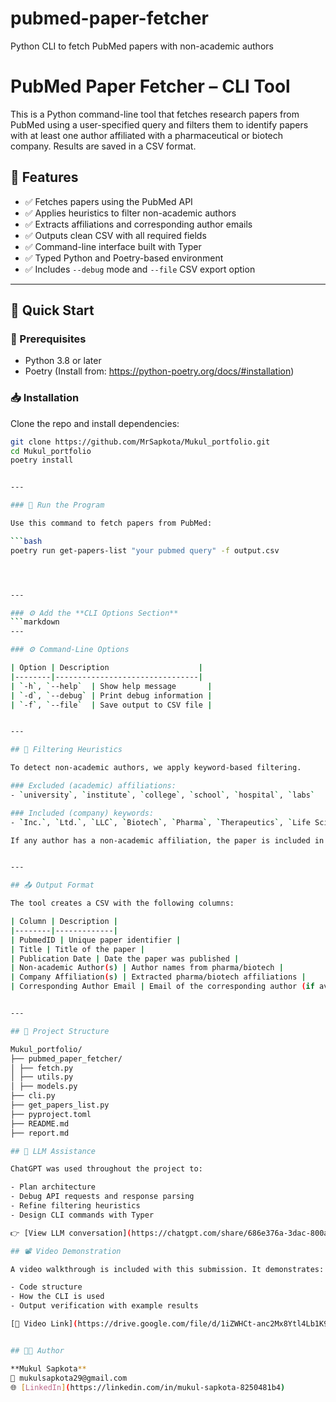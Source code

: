 # pubmed-paper-fetcher
Python CLI to fetch PubMed papers with non-academic authors

# PubMed Paper Fetcher – CLI Tool

This is a Python command-line tool that fetches research papers from PubMed using a user-specified query and filters them to identify papers with at least one author affiliated with a pharmaceutical or biotech company. Results are saved in a CSV format.

## 📌 Features

- ✅ Fetches papers using the PubMed API
- ✅ Applies heuristics to filter non-academic authors
- ✅ Extracts affiliations and corresponding author emails
- ✅ Outputs clean CSV with all required fields
- ✅ Command-line interface built with Typer
- ✅ Typed Python and Poetry-based environment
- ✅ Includes `--debug` mode and `--file` CSV export option

---

## 🚀 Quick Start

### 🧾 Prerequisites
- Python 3.8 or later
- Poetry (Install from: https://python-poetry.org/docs/#installation)

### 📥 Installation
Clone the repo and install dependencies:
```bash
git clone https://github.com/MrSapkota/Mukul_portfolio.git
cd Mukul_portfolio
poetry install


---

### 🧪 Run the Program

Use this command to fetch papers from PubMed:

```bash
poetry run get-papers-list "your pubmed query" -f output.csv




---

### ⚙️ Add the **CLI Options Section**
```markdown
---

### ⚙️ Command-Line Options

| Option | Description                    |
|--------|--------------------------------|
| `-h`, `--help`  | Show help message       |
| `-d`, `--debug` | Print debug information |
| `-f`, `--file`  | Save output to CSV file |


---

## 🧠 Filtering Heuristics

To detect non-academic authors, we apply keyword-based filtering.

### Excluded (academic) affiliations:
- `university`, `institute`, `college`, `school`, `hospital`, `labs`

### Included (company) keywords:
- `Inc.`, `Ltd.`, `LLC`, `Biotech`, `Pharma`, `Therapeutics`, `Life Sciences`

If any author has a non-academic affiliation, the paper is included in the output.


---

## 📤 Output Format

The tool creates a CSV with the following columns:

| Column | Description |
|--------|-------------|
| PubmedID | Unique paper identifier |
| Title | Title of the paper |
| Publication Date | Date the paper was published |
| Non-academic Author(s) | Author names from pharma/biotech |
| Company Affiliation(s) | Extracted pharma/biotech affiliations |
| Corresponding Author Email | Email of the corresponding author (if available) |


---

## 📁 Project Structure

Mukul_portfolio/
├── pubmed_paper_fetcher/
│ ├── fetch.py
│ ├── utils.py
│ ├── models.py
├── cli.py
├── get_papers_list.py
├── pyproject.toml
├── README.md
├── report.md

## 🤖 LLM Assistance

ChatGPT was used throughout the project to:

- Plan architecture
- Debug API requests and response parsing
- Refine filtering heuristics
- Design CLI commands with Typer

👉 [View LLM conversation](https://chatgpt.com/share/686e376a-3dac-800a-9934-37868e861bd2)

## 📽️ Video Demonstration

A video walkthrough is included with this submission. It demonstrates:

- Code structure
- How the CLI is used
- Output verification with example results

[🔗 Video Link](https://drive.google.com/file/d/1iZWHCt-anc2Mx8Ytl4Lb1K9SNwFmT6_p/view?usp=sharing)


## 👨‍💻 Author

**Mukul Sapkota**  
📧 mukulsapkota29@gmail.com  
🌐 [LinkedIn](https://linkedin.com/in/mukul-sapkota-8250481b4)
